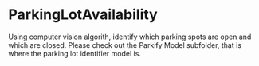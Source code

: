 # ParkingLotAvailability
Using computer vision algorith, identify which parking spots are open and which are closed. 
Please check out the Parkify Model subfolder, that is where the parking lot identifier model is.
